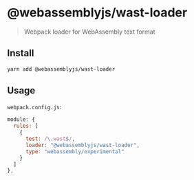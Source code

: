 # @webassemblyjs/wast-loader

> Webpack loader for WebAssembly text format

## Install

```sh
yarn add @webassemblyjs/wast-loader
```

## Usage

`webpack.config.js`:

```js
module: {
  rules: [
    {
      test: /\.wast$/,
      loader: "@webassemblyjs/wast-loader",
      type: "webassembly/experimental"
    }
  ]
},
```
